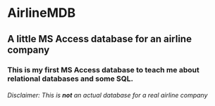 # AirlineMDB
## A little MS Access database for an airline company
### This is my first MS Access database to teach me about relational databases and some SQL.

###### *Disclaimer: This is __not__ an actual database for a real airline company*